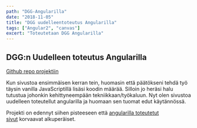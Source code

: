 ```yaml
---
path: "DGG-Angularilla"
date: "2018-11-05"
title: "DGG uudelleentoteutus Angularilla"
tags: ["Angular2", "canvas"]
excert: "Toteutetaan DGG Angularilla"
---
```


## DGG:n Uudelleen toteutus Angularilla

[Github repo projektiin](https://github.com/ohanhimaki/dgg)

Kun sivustoa ensimmäisen kerran tein, huomasin että päätökseni tehdä työ täysin vanilla JavaScriptillä lisäsi koodin määrää. Silloin jo heräsi halu tutustua johonkin kehittyneempään tekniikkaan/työkaluun. Nyt olen sivustoa uudelleen toteutellut angularilla ja huomaan sen tuomat edut käytännössä.

Projekti on edennyt siihen pisteeseen että [angularilla toteutetut sivut](https://dgg.ollihanhimaki.fi/) korvaavat alkuperäiset.

